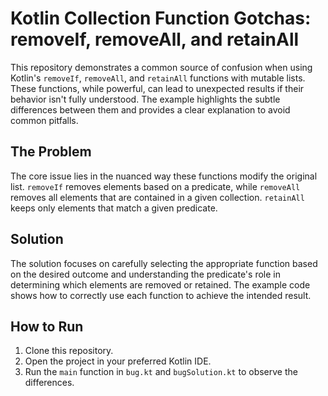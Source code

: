 # Kotlin Collection Function Gotchas: removeIf, removeAll, and retainAll

This repository demonstrates a common source of confusion when using Kotlin's `removeIf`, `removeAll`, and `retainAll` functions with mutable lists.  These functions, while powerful, can lead to unexpected results if their behavior isn't fully understood.  The example highlights the subtle differences between them and provides a clear explanation to avoid common pitfalls.

## The Problem

The core issue lies in the nuanced way these functions modify the original list.  `removeIf` removes elements based on a predicate, while `removeAll` removes all elements that are contained in a given collection. `retainAll` keeps only elements that match a given predicate.

## Solution

The solution focuses on carefully selecting the appropriate function based on the desired outcome and understanding the predicate's role in determining which elements are removed or retained. The example code shows how to correctly use each function to achieve the intended result.

## How to Run

1. Clone this repository.
2. Open the project in your preferred Kotlin IDE.
3. Run the `main` function in `bug.kt` and `bugSolution.kt` to observe the differences.